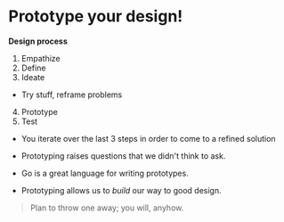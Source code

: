 # Prototype your design!

**Design process**
1. Empathize
2. Define
3. Ideate
  * Try stuff, reframe problems
4. Prototype
5. Test

* You iterate over the last 3 steps in order to come to a refined solution
* Prototyping raises questions that we didn't think to ask.

* Go is a great language for writing prototypes.
* Prototyping allows us to *build* our way to good design.

> Plan to throw one away; you will, anyhow.
